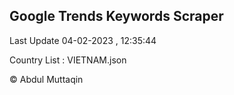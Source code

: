 

## Google Trends Keywords Scraper 
 
Last Update 04-02-2023 , 12:35:44

Country List :
VIETNAM.json



© Abdul Muttaqin 
